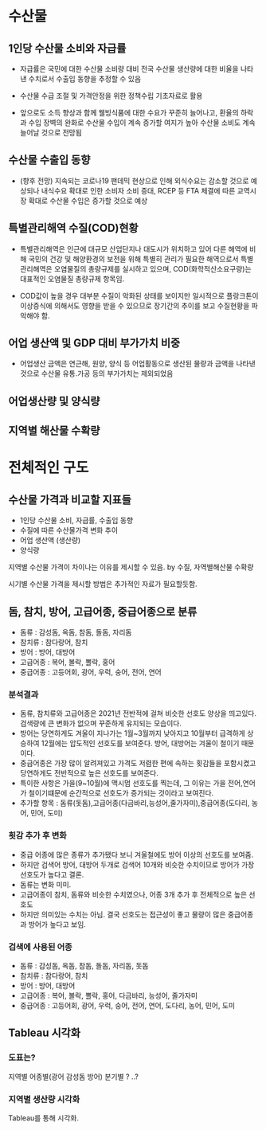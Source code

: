 # 수산물

## 1인당 수산물 소비와 자급률
- 자급률은 국민에 대한 수산물 소비량 대비 전국 수산물 생산량에 대한 비율을 나타낸 수치로서 수출입 동향을 추정할 수 있음

- 수산물 수급 조절 및 가격안정을 위한 정책수립 기초자료로 활용

- 앞으로도 소득 향상과 함께 웰빙식품에 대한 수요가 꾸준히 늘어나고, 환율의 하락과 수입 장벽의 완화로 수산물 수입이 계속 증가할 여지가 높아 수산물 소비도 계속 늘어날 것으로 전망됨


##  수산물 수출입 동향
- (향후 전망) 지속되는 코로나19 팬데믹 현상으로 인해 외식수요는 감소할 것으로 예상되나 내식수요 확대로 인한 소비자 소비 증대, RCEP 등 FTA 체결에 따른 교역시장 확대로 수산물 수입은 증가할 것으로 예상

## 특별관리해역 수질(COD)현황
 - 특별관리해역은 인근에 대규모 산업단지나 대도시가 위치하고 있어 다른 해역에 비해 국민의 건강 및 해양환경의 보전을 위해 특별히 관리가 필요한 해역으로서 특별관리해역은 오염물질의 총량규제를 실시하고 있으며, COD(화학적산소요구량)는 대표적인 오염물질 총량규제 항목임.

 - COD값이 높을 경우 대부분 수질이 악화된 상태를 보이지만 일시적으로 플랑크톤이 이상증식에 의해서도 영향을 받을 수 있으므로 장기간의 추이를 보고 수질현황을 파악해야 함.

## 어업 생산액 및 GDP 대비 부가가치 비중
- 어업생산 금액은 연근해, 원양, 양식 등 어업활동으로 생산된 물량과 금액을 나타낸 것으로 수산물 유통.가공 등의 부가가치는 제외되었음

## 어업생산량 및 양식량 

## 지역별 해산물 수확량




# 전체적인 구도

## 수산물 가격과 비교할 지표들
- 1인당 수산물 소비, 자급률, 수출입 동향
- 수질에 따른 수산물가격 변화 추이
- 어업 생산액 (생산량)
- 양식량

지역별 수산물 가격이 차이나는 이유를 제시할 수 있음.
by 수질, 자역별해산물 수확량

시기별 수산물 가격을 제시할 방법은 추가적인 자료가 필요할듯함. 

## 돔, 참치, 방어, 고급어종, 중급어종으로 분류
- 돔류 : 감성돔, 옥돔, 참돔, 돌돔, 자리돔
- 참치류 : 참다랑어, 참치
- 방어 : 방어, 대방어
- 고급어종 : 복어, 볼락, 뽈락, 홍어
- 중급어종 : 고등어회, 광어, 우럭, 숭어, 전어, 연어

### 분석결과
- 돔류, 참치류와 고급어종은 2021년 전반적에 걸쳐 비슷한 선호도 양상을 띄고있다. 검색량에 큰 변화가 없으며 꾸준하게 유지되는 모습이다.
- 방어는 당연하게도 겨울이 지나가는 1월~3월까지 낮아지고 10월부터 급격하게 상승하여 12월에는 압도적인 선호도를 보여준다. 방어, 대방어는 겨울이 철이기 때문이다.
- 중급어종은 가장 많이 알려져있고 가격도 저렴한 편에 속하는 횟감들을 포함시켰고 당연하게도 전반적으로 높은 선호도를 보여준다.
- 특이한 사항은 가을(9~10월)에 맥시멈 선호도를 찍는데, 그 이유는 가을 전어,연어가 철이기떄문에 순간적으로 선호도가 증가되는 것이라고 보여진다.
- 추가할 항목 : 돔류(돗돔),고급어종(다금바리,능성어,줄가자미),중급어종(도다리, 농어, 민어, 도미)

### 횟감 추가 후 변화
- 중급 어종에 많은 종류가 추가됐다 보니 겨울철에도 방어 이상의 선호도를 보여줌.
- 하지만 검색어 방어, 대방어 두개로 검색어 10개와 비슷한 수치이므로 방어가 가장 선호도가 높다고 결론.
- 돔류는 변화 미미.
- 고급어종이 참치, 돔류와 비슷한 수치였으나, 어종 3개 추가 후 전체적으로 높은 선호도
- 하지만 의미있는 수치는 아님. 결국 선호도는 접근성이 좋고 물량이 많은 중급어종과 방어가 높다고 보임.

### 검색에 사용된 어종
- 돔류 : 감성돔, 옥돔, 참돔, 돌돔, 자리돔, 돗돔
- 참치류 : 참다랑어, 참치
- 방어 : 방어, 대방어
- 고급어종 : 복어, 볼락, 뽈락, 홍어, 다금바리, 능성어, 줄가자미
- 중급어종 : 고등어회, 광어, 우럭, 숭어, 전어, 연어, 도다리, 농어, 민어, 도미


## Tableau 시각화

### 도표는?
지역별 어종별(광어 감성돔 방어) 분기별 ?
..?

### 지역별 생산량 시각화 
Tableau를 통해 시각화.